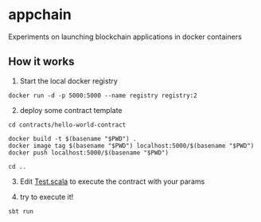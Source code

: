 # appchain

Experiments on launching blockchain applications in docker containers

## How it works

1. Start the local docker registry
```
docker run -d -p 5000:5000 --name registry registry:2
```

2. deploy some contract template

```
cd contracts/hello-world-contract

docker build -t $(basename "$PWD") .
docker image tag $(basename "$PWD") localhost:5000/$(basename "$PWD")
docker push localhost:5000/$(basename "$PWD")

cd ..
```

3. Edit [Test.scala](https://github.com/Tolsi/appchain/blob/master/src/main/scala/ru/tolsi/appchain/Test.scala) to execute the contract with your params

4. try to execute it!
```
sbt run
```
